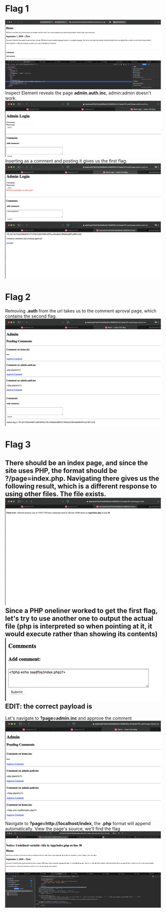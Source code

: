 # Flag 1
![](./images/1.png)
Inspect Element reveals the page **admin.auth.inc**, admin:admin doesn't work.
![](./images/2.png)
Inserting **<?php phpinfo()?>** as a comment and posting it gives us the first flag.
![](./images/3.png)
![](./images/4.png)
# Flag 2
Removing **.auth** from the url takes us to the comment aproval page, which contains the second flag.
![](./images/5.png)
# Flag 3
There should be an index page, and since the site uses PHP, the format should be ?/page=index.php.
Navigating there gives us the following result, which is a different response to using other files. The file exists.
![](./images/6.png)
Since a PHP oneliner worked to get the first flag, let's try to use another one to output the actual file (php is interpreted so when pointing at it, it would execute rather than showing its contents)
![](./images/7.png)
EDIT: the correct payload is <?php echo readfile("index.php") ?>
-
Let's navigate to **?page=admin.inc** and approve the comment
![](./images/8.png)
Navigate to **?page=http://localhost/index**, the **.php** format will append automatically.
View the page's source, we'll find the flag
![](./images/9.png)